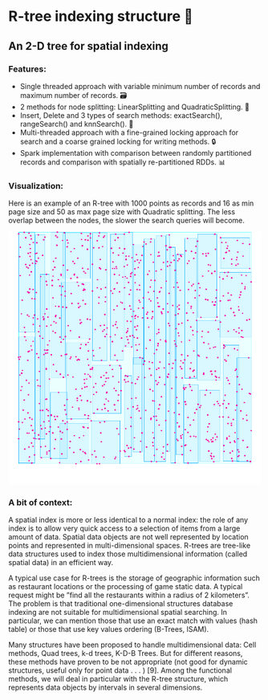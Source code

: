 # R-tree indexing structure 🌳

<!---https://raw.githubusercontent.com/StudQL/R-Tree/master/img/m%3D16M%3D50rtree.png-->

## An 2-D tree for spatial indexing

### Features:

- Single threaded approach with variable minimum number of records and maximum number of records. 🗃️
- 2 methods for node splitting: LinearSplitting and QuadraticSplitting. 🌱
- Insert, Delete and 3 types of search methods: exactSearch(), rangeSearch() and knnSearch(). 🚀
- Multi-threaded approach with a fine-grained locking approach for search and a coarse grained locking for writing methods. 🔒
- Spark implementation with comparison between randomly partitioned records and comparison with spatially re-partitioned RDDs. 📊

### Visualization:

Here is an example of an R-tree with 1000 points as records and 16 as min page size and 50 as max page size with Quadratic splitting. The less overlap between the nodes, the slower the search queries will become.

![Rtree with 1000 items](img/m=16M=50rtree.png)

### A bit of context:

A spatial index is more or less identical to a normal index: the role of any index is to allow very quick
access to a selection of items from a large amount of data. Spatial data objects are not well represented
by location points and represented in multi-dimensional spaces. R-trees are tree-like data structures used
to index those multidimensional information (called spatial data) in an efficient way.

A typical use case for
R-trees is the storage of geographic information such as restaurant locations or the processing of game static
data. A typical request might be ”find all the restaurants within a radius of 2 kilometers”.
The problem is that traditional one-dimensional structures database indexing are not suitable for multidimensional spatial searching. In particular, we can mention those that use an exact match with values
(hash table) or those that use key values ordering (B-Trees, ISAM).

Many structures have been proposed to handle multidimensional data: Cell methods, Quad trees, k-d
trees, K-D-B Trees. But for different reasons, these methods have proven to be not appropriate (not good
for dynamic structures, useful only for point data . . . ) [9]. Among the functional methods, we will deal in
particular with the R-tree structure, which represents data objects by intervals in several dimensions.
